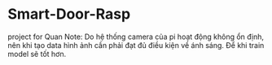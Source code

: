 # Smart-Door-Rasp
project for Quan
Note: Do hệ thống camera của pi hoạt động không ổn định, nên khi tạo data hình ảnh cần phải đạt đủ điều kiện về ánh sáng. Để khi train model sẽ tốt hơn.
